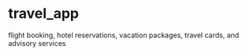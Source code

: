 # travel_app
flight booking, hotel reservations, vacation packages, travel cards, and advisory services
